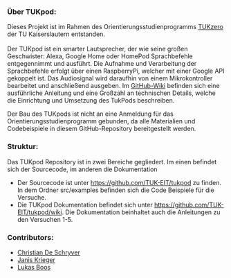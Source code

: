 ### Über TUKpod:
Dieses Projekt ist im Rahmen des Orientierungsstudienprogramms [TUKzero](https://www.uni-kl.de/TUKzero/) der TU Kaiserslautern 
entstanden.<br /><br />
Der TUKpod ist ein smarter Lautsprecher, der wie seine großen Geschwister: Alexa, Google Home oder HomePod Sprachbefehle
entgegennimmt und ausführt. Die Aufnahme und Verarbeitung der Sprachbefehle erfolgt über einen RaspberryPi, welcher mit einer 
Google API gekoppelt ist. Das Audiosignal wird daraufhin von einem Mikrokontroller bearbeitet und anschließend ausgeben. 
Im [GitHub-Wiki](ttps://github.com/TUK-EIT/tukpod) befinden sich eine ausführliche Anleitung und eine Großzahl an 
technischen Details, welche die Einrichtung und Umsetzung des TukPods beschreiben.<br />

Der Bau des TUKpods ist nicht an eine Anmeldung für das Orientierungsstudienprogramm gebunden, da alle Materialien und
Codebeispiele in diesem GitHub-Repository bereitgestellt werden.

### Struktur:
Das TUKpod Repository ist in zwei Bereiche gegliedert. Im einen befindet sich der Sourcecode, im anderen die Dokumentation<br />
* Der Sourcecode ist unter https://github.com/TUK-EIT/tukpod zu finden. In dem Ordner src/examples befinden sich die Code 
  Beispiele für die Versuche.
* Die TUKpod Dokumentation befindet sich unter https://github.com/TUK-EIT/tukpod/wiki. Die Dokumentation beinhaltet auch die 
  Anleitungen zu den Versuchen 1-5.

### Contributors:
* [Christian De Schryver](https://github.com/cdeschryver)<br />
* [Janis Krieger](https://github.com/janiskrieger)<br />
* [Lukas Boos](https://github.com/lukasboos)<br />
